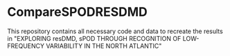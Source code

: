 # CompareSPODRESDMD
This repository contains all necessary code and data to recreate the results in "EXPLORING resDMD, sPOD THROUGH RECOGNITION OF LOW-FREQUENCY VARIABILITY IN THE NORTH ATLANTIC"
